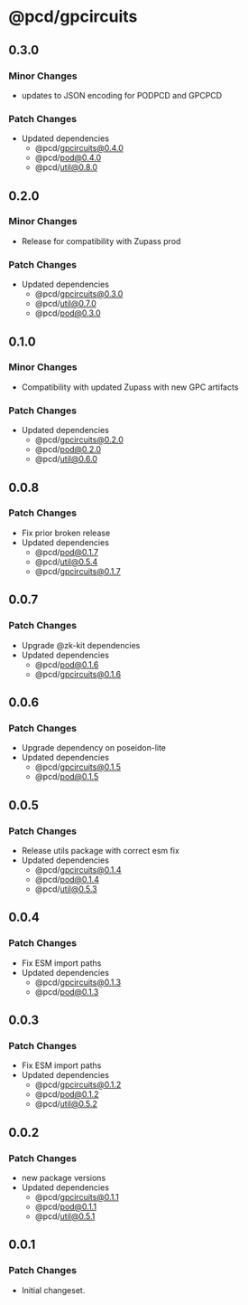 # @pcd/gpcircuits

## 0.3.0

### Minor Changes

- updates to JSON encoding for PODPCD and GPCPCD

### Patch Changes

- Updated dependencies
  - @pcd/gpcircuits@0.4.0
  - @pcd/pod@0.4.0
  - @pcd/util@0.8.0

## 0.2.0

### Minor Changes

- Release for compatibility with Zupass prod

### Patch Changes

- Updated dependencies
  - @pcd/gpcircuits@0.3.0
  - @pcd/util@0.7.0
  - @pcd/pod@0.3.0

## 0.1.0

### Minor Changes

- Compatibility with updated Zupass with new GPC artifacts

### Patch Changes

- Updated dependencies
  - @pcd/gpcircuits@0.2.0
  - @pcd/pod@0.2.0
  - @pcd/util@0.6.0

## 0.0.8

### Patch Changes

- Fix prior broken release
- Updated dependencies
  - @pcd/pod@0.1.7
  - @pcd/util@0.5.4
  - @pcd/gpcircuits@0.1.7

## 0.0.7

### Patch Changes

- Upgrade @zk-kit dependencies
- Updated dependencies
  - @pcd/pod@0.1.6
  - @pcd/gpcircuits@0.1.6

## 0.0.6

### Patch Changes

- Upgrade dependency on poseidon-lite
- Updated dependencies
  - @pcd/gpcircuits@0.1.5
  - @pcd/pod@0.1.5

## 0.0.5

### Patch Changes

- Release utils package with correct esm fix
- Updated dependencies
  - @pcd/gpcircuits@0.1.4
  - @pcd/pod@0.1.4
  - @pcd/util@0.5.3

## 0.0.4

### Patch Changes

- Fix ESM import paths
- Updated dependencies
  - @pcd/gpcircuits@0.1.3
  - @pcd/pod@0.1.3

## 0.0.3

### Patch Changes

- Fix ESM import paths
- Updated dependencies
  - @pcd/gpcircuits@0.1.2
  - @pcd/pod@0.1.2
  - @pcd/util@0.5.2

## 0.0.2

### Patch Changes

- new package versions
- Updated dependencies
  - @pcd/gpcircuits@0.1.1
  - @pcd/pod@0.1.1
  - @pcd/util@0.5.1

## 0.0.1

### Patch Changes

- Initial changeset.
